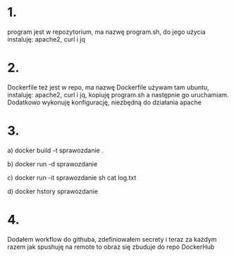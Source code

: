 # 1.
program jest w repozytorium, ma nazwę program.sh, do jego użycia instaluję: apache2, curl i jq
# 2. 
Dockerfile też jest w repo, ma nazwę Dockerfile
używam tam ubuntu, instaluję: apache2, curl i jq, kopiuję program.sh a następnie go uruchamiam. Dodatkowo wykonuję konfigurację, niezbędną do działania apache
# 3.
  a) docker build -t sprawozdanie .
  
  b) docker run -d sprawozdanie
  
  c) docker run -it sprawozdanie sh
     cat log.txt
     
  d) docker hstory sprawozdanie
  
# 4.
Dodałem workflow do githuba, zdefiniowałem secrety i teraz za każdym razem jak spushuję na remote to obraz się zbuduje do repo DockerHub
